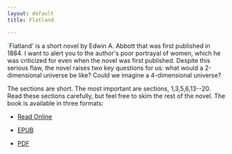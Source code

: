 ```yaml
---
layout: default
title: Flatland

---
```



`Flatland' is a short novel by Edwin A. Abbott that was first published in 1884. I want to alert you to the author's poor portrayal of women, which he was criticized for even when the novel was first published. Despite this serious flaw, the novel raises two key questions for us: what would a 2-dimensional universe be like? Could we imagine a 4-dimensional universe?

The sections are short. The most important are sections, 1,3,5,6,13--20. Read these sections carefully, but feel free to skim the rest of the novel. The book is available in three formats:

+ [Read Online](http://www.archive.org/stream/flatlandromanceo00abbouoft#page/6/mode/2up)

+ [EPUB](Flatland.epub)

+ [PDF](Flatland.pdf)